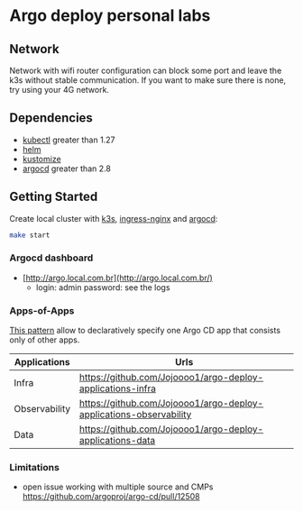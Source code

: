# Argo deploy personal labs

## Network

Network with wifi router configuration can block some port and leave the k3s without stable communication. If you want to make sure there is none, try using your 4G network.

## Dependencies

* [kubectl](https://kubernetes.io/docs/tasks/tools) greater than 1.27
* [helm](https://helm.sh/docs/intro/install)
* [kustomize](https://kubectl.docs.kubernetes.io/installation/kustomize)
* [argocd](https://argo-cd.readthedocs.io/en/stable/cli_installation) greater than 2.8

## Getting Started

Create local cluster with [k3s](https://k3s.io/), [ingress-nginx](https://kubernetes.github.io/ingress-nginx) and [argocd](https://argo-cd.readthedocs.io/en/stable):

```bash
make start
```

### Argocd dashboard

* [http://argo.local.com.br](http://argo.local.com.br/)
  * login: admin password: see the logs

### Apps-of-Apps

[This pattern](https://argo-cd.readthedocs.io/en/stable/operator-manual/cluster-bootstrapping/#app-of-apps-pattern) allow to declaratively specify one Argo CD app that consists only of other apps.

| Applications  | Urls |
| ------------- | ------------- |
| Infra | <https://github.com/Jojoooo1/argo-deploy-applications-infra> |
| Observability | <https://github.com/Jojoooo1/argo-deploy-applications-observability> |
| Data  | <https://github.com/Jojoooo1/argo-deploy-applications-data>  |

### Limitations

* open issue working with multiple source and CMPs <https://github.com/argoproj/argo-cd/pull/12508>
